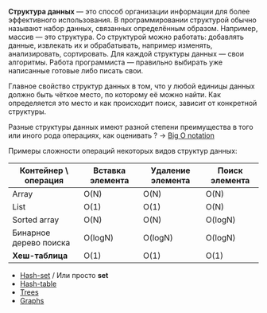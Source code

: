 **Структура данных** — это способ организации информации для более эффективного использования. В программировании структурой обычно называют набор данных, связанных определённым образом. Например, массив — это структура.
Со структурой можно работать: добавлять данные, извлекать их и обрабатывать, например изменять, анализировать, сортировать. Для каждой структуры данных — свои алгоритмы. Работа программиста — правильно выбирать уже написанные готовые либо писать свои.

Главное свойство структур данных в том, что у любой единицы данных должно быть чёткое место, по которому её можно найти. Как определяется это место и как происходит поиск, зависит от конкретной структуры.

Разные структуры данных имеют разной степени преимущества в того или иного рода операциях, как оценивать ? -> [Big O notation](big-o-notation.md)

Примеры сложности операций некоторых видов структур данных:

| Контейнер \ операция   | Вставка элемента | Удаление элемента | Поиск элемента |
| ---------------------- | ---------------- | ----------------- | -------------- |
| Array                  | O(N)             | O(N)              | O(N)           |
| List                   | O(1)             | O(1)              | O(N)           |
| Sorted array           | O(N)             | O(N)              | O(logN)        |
| Бинарное дерево поиска | O(logN)          | O(logN)           | O(logN)        |
| **Хеш-таблица**        | O(1)             | O(1)              | O(1)           |

* [Hash-set](hash-set.md) / Или просто **set**
* [Hash-table](hash-table.md)
* [Trees](tree.md)
* [Graphs](graph.md)